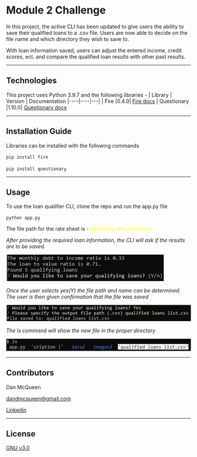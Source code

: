 # Module 2 Challenge

In this project, the active CLI has been updated to give users the ability to save their qualified loans to a .csv file. 
Users are now able to decide on the file name and which directory they wish to save to.

With loan information saved, users can adjust the entered income, credit scores, ect. and compare the qualified loan results with other past results.

---

## Technologies

This project uses Python 3.9.7 and the following libraries - 
| Library | Version | Documentation
|----|----|---|
| Fire |0.4.0| [Fire docs](https://python-fire.readthedocs.io/en/v0.4.0/)
| Questionary |1.10.0| [Questionary docs](https://questionary.readthedocs.io/en/stable/index.html)




---

## Installation Guide

Libraries can be installed with the following commands
```
pip install fire

pip install questionary
```




---

## Usage

To use the loan qualifier CLI, clone the repo and run the app.py file
```
python app.py
```
The file path for the rate sheet is - <span style="color:yellow">data/daily_rate_sheet.csv</span>

*After providing the required loan information, the CLI will ask if the results are to be saved.*

![](images/image_1.JPG)

*Once the user selects yes(Y) the file path and name can be determined.
The user is then given confirmation that the file was saved*

![](images/image_2.JPG)

*The ls command will show the new file in the proper directory*

![](images/image_3.JPG)



---

## Contributors

Dan McQueen

dandmcqueen@gmail.com

[Linkedin](https://www.linkedin.com/in/dan-mcqueen-4a5980238/)



---

## License

[GNU v3.0](GNU_License.txt)



